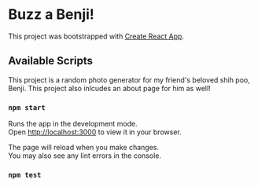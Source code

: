 # Buzz a Benji!

This project was bootstrapped with [Create React App](https://github.com/facebook/create-react-app).

## Available Scripts
This project is a random photo generator for my friend's beloved shih poo, Benji. This project also inlcudes an about page for him as well! 


### `npm start`

Runs the app in the development mode.\
Open [http://localhost:3000](http://localhost:3000) to view it in your browser.

The page will reload when you make changes.\
You may also see any lint errors in the console.

### `npm test`

